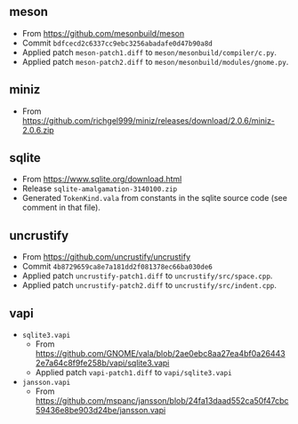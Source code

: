 ## meson
- From https://github.com/mesonbuild/meson
- Commit `bdfcecd2c6337cc9ebc3256abadafe0d47b90a8d`
- Applied patch `meson-patch1.diff` to `meson/mesonbuild/compiler/c.py`.
- Applied patch `meson-patch2.diff` to `meson/mesonbuild/modules/gnome.py`.

## miniz
- From https://github.com/richgel999/miniz/releases/download/2.0.6/miniz-2.0.6.zip

## sqlite
- From https://www.sqlite.org/download.html
- Release `sqlite-amalgamation-3140100.zip`
- Generated `TokenKind.vala` from constants in the sqlite source code (see comment in that file).

## uncrustify
- From https://github.com/uncrustify/uncrustify
- Commit `4b8729659ca8e7a181dd2f081378ec66ba030de6`
- Applied patch `uncrustify-patch1.diff` to `uncrustify/src/space.cpp`.
- Applied patch `uncrustify-patch2.diff` to `uncrustify/src/indent.cpp`.

## vapi
- `sqlite3.vapi`
    - From https://github.com/GNOME/vala/blob/2ae0ebc8aa27ea4bf0a264432e7a64c8f9fe258b/vapi/sqlite3.vapi
    - Applied patch `vapi-patch1.diff` to `vapi/sqlite3.vapi`
- `jansson.vapi`
    - From https://github.com/mspanc/jansson/blob/24fa13daad552ca50f47cbc59436e8be903d24be/jansson.vapi
